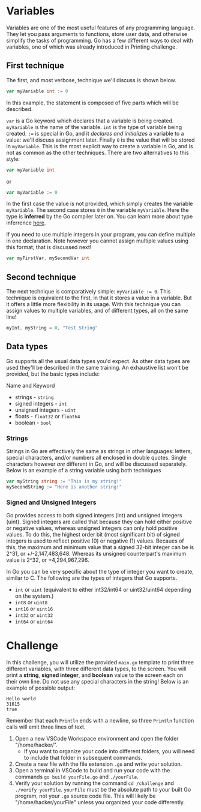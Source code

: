 # Variables
Variables are one of the most useful features of any programming language. They let you pass arguments to functions, store user data, and otherwise simplify the tasks of programming. Go has a few different ways to deal with variables, one of which was already introduced in Printing challenge.

## First technique
The first, and most verbose, technique we'll discuss is shown below.
```go
var myVariable int := 0
```
In this example, the statement is composed of five parts which will be described.

`var` is a Go keyword which declares that a variable is being created. `myVariable` is the name of the variable. `int` is the type of variable being created. `:=` is special in Go, and it *declares and initializes* a variable to a value: we'll discuss assignment later. Finally `0` is the value that will be stored in `myVariable`. This is the most explicit way to create a variable in Go, and is not as common as the other techniques. There are two alternatives to this style:
```go
var myVariable int
```
or
```go
var myVariable := 0
```
In the first case the value is not provided, which simply creates the variable `myVariable`. The second case stores `0` in the variable `myVariable`. Here the type is **inferred** by the Go compiler later on. You can learn more about type inferrence [here](https://go.dev/blog/type-inference).

If you need to use multiple integers in your program, you can define multiple in one declaration. Note however you cannot assign multiple values using this format; that is discussed next!
```go
var myFirstVar, mySecondVar int
```

## Second technique
The next technique is comparatively simple: `myVariable := 0`. This technique is equivalent to the first, in that it stores a value in a variable. But it offers a little more flexibility in its usage. With this technique you can assign values to multiple variables, and of different types, all on the same line!
```go
myInt, myString = 0, "Test String"
```

## Data types
Go supports all the usual data types you'd expect. As other data types are used they'll be described in the same training. An exhaustive list won't be provided, but the basic types include:

Name and Keyword
- strings - `string`
- signed integers - `int`
- unsigned integers - `uint`
- floats - `float32` or `float64`
- boolean - `bool`

### Strings
Strings in Go are effectively the same as strings in other languages: letters, special characters, and/or numbers all enclosed in double quotes. Single characters however *are* different in Go, and will be discussed separately. Below is an example of a string variable using both techniques
```go
var myString string := "This is my string!"
mySecondString := "Here is another string!"
```

### Signed and Unsigned Integers
Go provides access to both signed integers (int) and unsigned integers (uint). Signed integers are called that because they can hold either positive or negative values, whereas unsigned integers can only hold positive values. To do this, the highest order bit (most significant bit) of signed integers is used to reflect positive (0) or negative (1) values. Becaues of this, the maximum and minimum value that a signed 32-bit integer can be is 2^31, or +/-2,147,483,648. Whereas its unsigned counterpart's maximum value is 2^32, or +4,294,967,296.

In Go you can be very specific about the type of integer you want to create, similar to C. The following are the types of integers that Go supports.
- `int` or `uint` (equivalent to either int32/int64 or uint32/uint64 depending on the system.)
- `int8` or `uint8`
- `int16` or `uint16`
- `int32` or `uint32`
- `int64` or `uint64`


# Challenge
In this challenge, you will utilize the provided `main.go` template to print three different variables, with three different data types, to the screen. You will print a **string**, **signed integer**, and **boolean** value to the screen each on their own line. Do not use any special characters in the string! Below is an example of possible output:
```
Hello world
31615
true
```
Remember that each `Println` ends with a newline, so three `Println` function calls will emit three lines of text.

1. Open a new VSCode Workspace environment and open the folder "/home/hacker/".
    - If you want to organize your code into different folders, you will need to include that folder in subsequent commands.
2. Create a new file with the file extension `.go` and write your solution.
3. Open a terminal in VSCode to build and run your code with the commands `go build yourFile.go` and `./yourFile`.
4. Verify your solution by running the command `cd /challenge` and `./verify yourFile`.
    `yourFile` must be the absolute path to your built Go program, not your `.go` source code file. This will likely be "/home/hacker/yourFile" unless you organized your code differently.